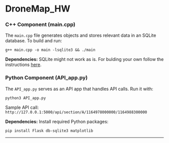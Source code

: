 # DroneMap_HW

### C++ Component (main.cpp)
The `main.cpp` file generates objects and stores relevant data in an SQLite database. To build and run:

`g++ main.cpp -o main -lsqlite3 && ./main`

**Dependencies:** SQLite might not work as is. For bulding your own follow the instructions [here](https://www.tutorialspoint.com/sqlite/sqlite_installation.htm).

### Python Component (API_app.py)
The `API_app.py` serves as an API app that handles API calls. Run it with:

`python3 API_app.py`

Sample API call: `http://127.0.0.1:5000/api/section/A/1164978000000/1164988300000`

**Dependencies:** Install required Python packages:

`pip install Flask db-sqlite3 matplotlib`

---
